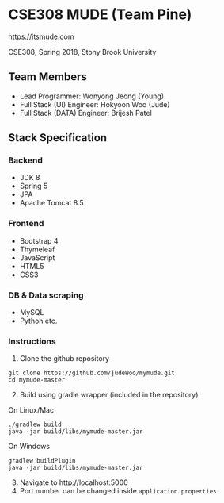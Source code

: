 # CSE308 MUDE (Team Pine)

https://itsmude.com

CSE308, Spring 2018, Stony Brook University

## Team Members

* Lead Programmer: Wonyong Jeong (Young)
* Full Stack (UI) Engineer:    Hokyoon Woo (Jude)
* Full Stack (DATA) Engineer:   Brijesh Patel

## Stack Specification

### Backend

* JDK 8
* Spring 5
* JPA 
* Apache Tomcat 8.5

### Frontend

* Bootstrap 4
* Thymeleaf
* JavaScript
* HTML5
* CSS3

### DB & Data scraping

* MySQL
* Python
etc.

### Instructions
1. Clone the github repository
```
git clone https://github.com/judeWoo/mymude.git
cd mymude-master
```
2. Build using gradle wrapper (included in the repository)

On Linux/Mac
```
./gradlew build
java -jar build/libs/mymude-master.jar
```
On Windows
```
gradlew buildPlugin
java -jar build/libs/mymude-master.jar
```
3. Navigate to http://localhost:5000
4. Port number can be changed inside ```application.properties```
